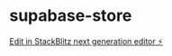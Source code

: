 # supabase-store

[Edit in StackBlitz next generation editor ⚡️](https://stackblitz.com/~/github.com/Alejandro906/supabase-store)